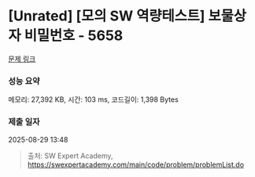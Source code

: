 # [Unrated] [모의 SW 역량테스트] 보물상자 비밀번호 - 5658 

[문제 링크](https://swexpertacademy.com/main/code/problem/problemDetail.do?contestProbId=AWXRUN9KfZ8DFAUo) 

### 성능 요약

메모리: 27,392 KB, 시간: 103 ms, 코드길이: 1,398 Bytes

### 제출 일자

2025-08-29 13:48



> 출처: SW Expert Academy, https://swexpertacademy.com/main/code/problem/problemList.do